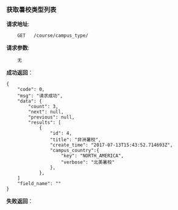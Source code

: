 ### 获取暑校类型列表

**请求地址**:
```
    GET   /course/campus_type/
```

**请求参数**:
```
    无
```

**成功返回**：
```
{
    "code": 0,
    "msg": "请求成功",
    "data": {
        "count": 3,
        "next": null,
        "previous": null,
        "results": [
            {
                "id": 4,
                "title": "非洲暑校",
                "create_time": "2017-07-13T15:43:52.714693Z",
                "campus_country":{
                    "key": "NORTH_AMERICA",
                    "verbose": "北美暑校"
                },
            },
    ]
    "field_name": ""
}
```

**失败返回**：
```

```